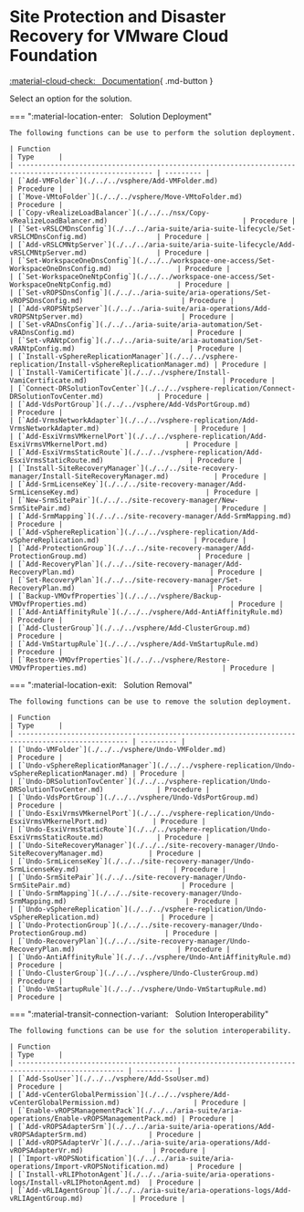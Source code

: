 # Site Protection and Disaster Recovery for VMware Cloud Foundation

[:material-cloud-check: &nbsp; Documentation][solution]{ .md-button }

Select an option for the solution.

=== ":material-location-enter: &nbsp; Solution Deployment"

    The following functions can be use to perform the solution deployment.

    | Function                                                                                                | Type      |
    | ------------------------------------------------------------------------------------------------------- | --------- |
    | [`Add-VMFolder`](./../../vsphere/Add-VMFolder.md)                                                       | Procedure |
    | [`Move-VMtoFolder`](./../../vsphere/Move-VMtoFolder.md)                                                 | Procedure |
    | [`Copy-vRealizeLoadBalancer`](./../../nsx/Copy-vRealizeLoadBalancer.md)                                 | Procedure |
    | [`Set-vRSLCMDnsConfig`](./../../aria-suite/aria-suite-lifecycle/Set-vRSLCMDnsConfig.md)                 | Procedure |
    | [`Add-vRSLCMNtpServer`](./../../aria-suite/aria-suite-lifecycle/Add-vRSLCMNtpServer.md)                 | Procedure |
    | [`Set-WorkspaceOneDnsConfig`](./../../workspace-one-access/Set-WorkspaceOneDnsConfig.md)                | Procedure |
    | [`Set-WorkspaceOneNtpConfig`](./../../workspace-one-access/Set-WorkspaceOneNtpConfig.md)                | Procedure |
    | [`Set-vROPSDnsConfig`](./../../aria-suite/aria-operations/Set-vROPSDnsConfig.md)                        | Procedure |
    | [`Add-vROPSNtpServer`](./../../aria-suite/aria-operations/Add-vROPSNtpServer.md)                        | Procedure |
    | [`Set-vRADnsConfig`](./../../aria-suite/aria-automation/Set-vRADnsConfig.md)                            | Procedure |
    | [`Set-vRANtpConfig`](./../../aria-suite/aria-automation/Set-vRANtpConfig.md)                            | Procedure |
    | [`Install-vSphereReplicationManager`](./../../vsphere-replication/Install-vSphereReplicationManager.md) | Procedure |
    | [`Install-VamiCertificate`](./../../vsphere/Install-VamiCertificate.md)                                 | Procedure |
    | [`Connect-DRSolutionTovCenter`](./../../vsphere-replication/Connect-DRSolutionTovCenter.md)             | Procedure |
    | [`Add-VdsPortGroup`](./../../vsphere/Add-VdsPortGroup.md)                                               | Procedure |
    | [`Add-VrmsNetworkAdapter`](./../../vsphere-replication/Add-VrmsNetworkAdapter.md)                       | Procedure |
    | [`Add-EsxiVrmsVMkernelPort`](./../../vsphere-replication/Add-EsxiVrmsVMkernelPort.md)                   | Procedure |
    | [`Add-EsxiVrmsStaticRoute`](./../../vsphere-replication/Add-EsxiVrmsStaticRoute.md)                     | Procedure |
    | [`Install-SiteRecoveryManager`](./../../site-recovery-manager/Install-SiteRecoveryManager.md)           | Procedure |
    | [`Add-SrmLicenseKey`](./../../site-recovery-manager/Add-SrmLicenseKey.md)                               | Procedure |
    | [`New-SrmSitePair`](./../../site-recovery-manager/New-SrmSitePair.md)                                   | Procedure |
    | [`Add-SrmMapping`](./../../site-recovery-manager/Add-SrmMapping.md)                                     | Procedure |
    | [`Add-vSphereReplication`](./../../vsphere-replication/Add-vSphereReplication.md)                       | Procedure |
    | [`Add-ProtectionGroup`](./../../site-recovery-manager/Add-ProtectionGroup.md)                           | Procedure |
    | [`Add-RecoveryPlan`](./../../site-recovery-manager/Add-RecoveryPlan.md)                                 | Procedure |
    | [`Set-RecoveryPlan`](./../../site-recovery-manager/Set-RecoveryPlan.md)                                 | Procedure |
    | [`Backup-VMOvfProperties`](./../../vsphere/Backup-VMOvfProperties.md)                                   | Procedure |
    | [`Add-AntiAffinityRule`](./../../vsphere/Add-AntiAffinityRule.md)                                       | Procedure |
    | [`Add-ClusterGroup`](./../../vsphere/Add-ClusterGroup.md)                                               | Procedure |
    | [`Add-VmStartupRule`](./../../vsphere/Add-VmStartupRule.md)                                             | Procedure |
    | [`Restore-VMOvfProperties`](./../../vsphere/Restore-VMOvfProperties.md)                                 | Procedure |

=== ":material-location-exit: &nbsp; Solution Removal"

    The following functions can be use to remove the solution deployment.

    | Function                                                                                          | Type      |
    | ------------------------------------------------------------------------------------------------- | --------- |
    | [`Undo-VMFolder`](./../../vsphere/Undo-VMFolder.md)                                               | Procedure |
    | [`Undo-vSphereReplicationManager`](./../../vsphere-replication/Undo-vSphereReplicationManager.md) | Procedure |
    | [`Undo-DRSolutionTovCenter`](./../../vsphere-replication/Undo-DRSolutionTovCenter.md)             | Procedure |
    | [`Undo-VdsPortGroup`](./../../vsphere/Undo-VdsPortGroup.md)                                       | Procedure |
    | [`Undo-EsxiVrmsVMkernelPort`](./../../vsphere-replication/Undo-EsxiVrmsVMkernelPort.md)           | Procedure |
    | [`Undo-EsxiVrmsStaticRoute`](./../../vsphere-replication/Undo-EsxiVrmsStaticRoute.md)             | Procedure |
    | [`Undo-SiteRecoveryManager`](./../../site-recovery-manager/Undo-SiteRecoveryManager.md)           | Procedure |
    | [`Undo-SrmLicenseKey`](./../../site-recovery-manager/Undo-SrmLicenseKey.md)                       | Procedure |
    | [`Undo-SrmSitePair`](./../../site-recovery-manager/Undo-SrmSitePair.md)                           | Procedure |
    | [`Undo-SrmMapping`](./../../site-recovery-manager/Undo-SrmMapping.md)                             | Procedure |
    | [`Undo-vSphereReplication`](./../../vsphere-replication/Undo-vSphereReplication.md)               | Procedure |
    | [`Undo-ProtectionGroup`](./../../site-recovery-manager/Undo-ProtectionGroup.md)                   | Procedure |
    | [`Undo-RecoveryPlan`](./../../site-recovery-manager/Undo-RecoveryPlan.md)                         | Procedure |
    | [`Undo-AntiAffinityRule`](./../../vsphere/Undo-AntiAffinityRule.md)                               | Procedure |
    | [`Undo-ClusterGroup`](./../../vsphere/Undo-ClusterGroup.md)                                       | Procedure |
    | [`Undo-VmStartupRule`](./../../vsphere/Undo-VmStartupRule.md)                                     | Procedure |

=== ":material-transit-connection-variant: &nbsp; Solution Interoperability"

    The following functions can be use for the solution interoperability.

    | Function                                                                                         | Type      |
    | ------------------------------------------------------------------------------------------------ | --------- |
    | [`Add-SsoUser`](./../../vsphere/Add-SsoUser.md)                                                  | Procedure |
    | [`Add-vCenterGlobalPermission`](./../../vsphere/Add-vCenterGlobalPermission.md)                  | Procedure |
    | [`Enable-vROPSManagementPack`](./../../aria-suite/aria-operations/Enable-vROPSManagementPack.md) | Procedure |
    | [`Add-vROPSAdapterSrm`](./../../aria-suite/aria-operations/Add-vROPSAdapterSrm.md)               | Procedure |
    | [`Add-vROPSAdapterVr`](./../../aria-suite/aria-operations/Add-vROPSAdapterVr.md)                 | Procedure |
    | [`Import-vROPSNotification`](./../../aria-suite/aria-operations/Import-vROPSNotification.md)     | Procedure |
    | [`Install-vRLIPhotonAgent`](./../../aria-suite/aria-operations-logs/Install-vRLIPhotonAgent.md)  | Procedure |
    | [`Add-vRLIAgentGroup`](./../../aria-suite/aria-operations-logs/Add-vRLIAgentGroup.md)            | Procedure |

[solution]: https://docs.vmware.com/en/VMware-Cloud-Foundation/services/vcf-site-protection-and-disaster-recovery-v1/GUID-CA4DCF12-8BCC-4137-884C-E9DB2A19FAA4.html
